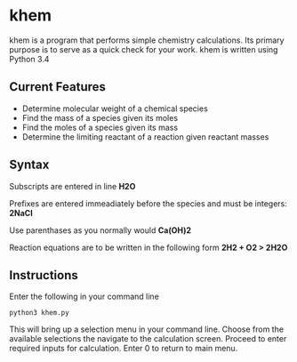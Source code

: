 # khem

khem is a program that performs simple chemistry calculations. Its primary
purpose is to serve as a quick check for your work. khem is written using
Python 3.4

Current Features
--------

* Determine molecular weight of a chemical species
* Find the mass of a species given its moles
* Find the moles of a species given its mass
* Determine the limiting reactant of a reaction given reactant masses

Syntax
--------

Subscripts are entered in line
__H2O__

Prefixes are entered immeadiately before the species and must be integers: 
__2NaCl__

Use parenthases as you normally would
__Ca(OH)2__

Reaction equations are to be written in the following form
__2H2 + O2 > 2H2O__

Instructions
--------

Enter the following in your command line


    python3 khem.py


This will bring up a selection menu in your command line. Choose from the
available selections the navigate to the calculation screen. Proceed to
enter required inputs for calculation. Enter 0 to return to main menu.
